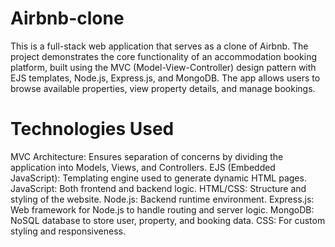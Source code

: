 # Airbnb-clone
This is a full-stack web application that serves as a clone of Airbnb. The project demonstrates the core functionality of an accommodation booking platform, built using the MVC (Model-View-Controller) design pattern with EJS templates, Node.js, Express.js, and MongoDB. The app allows users to browse available properties, view property details, and manage bookings.

# Technologies Used
MVC Architecture: Ensures separation of concerns by dividing the application into Models, Views, and Controllers. EJS (Embedded JavaScript): Templating engine used to generate dynamic HTML pages. JavaScript: Both frontend and backend logic. HTML/CSS: Structure and styling of the website. Node.js: Backend runtime environment. Express.js: Web framework for Node.js to handle routing and server logic. MongoDB: NoSQL database to store user, property, and booking data. CSS: For custom styling and responsiveness.
